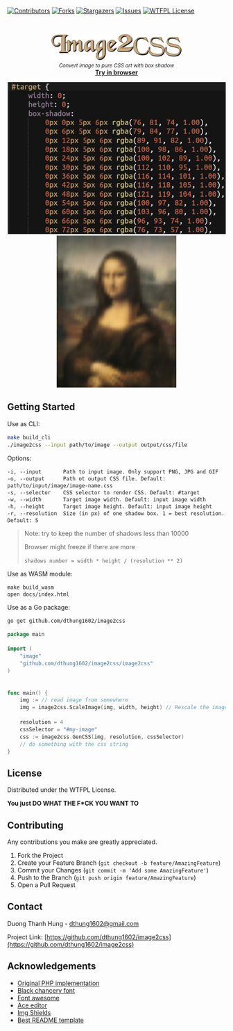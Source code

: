 <!-- README template from https://github.com/dthung1602/image2css -->


[![Contributors][contributors-shield]][contributors-url]
[![Forks][forks-shield]][forks-url]
[![Stargazers][stars-shield]][stars-url]
[![Issues][issues-shield]][issues-url]
[![WTFPL License][license-shield]][license-url]

<!-- PROJECT LOGO -->
<br />
<p align="center">
    <img src="docs/img/logo.png" alt="image2css" width="300">
    <br/>
    <small><i>Convert image to pure CSS art with box shadow</i></small>
    <br/>
    <a href="https://dthung1602.github.io/image2css" target="_blank"><b>Try in browser</b></a>
</p>

<p align="center">
    <img src="docs/img/demo-css.png" alt="image2css">
    <img src="docs/img/demo-monalisa.png" alt="image2css">
</p>

<!-- GETTING STARTED -->

## Getting Started

Use as CLI:

```bash
make build_cli
./image2css --input path/to/image --output output/css/file
```

Options:
```
-i, --input       Path to input image. Only support PNG, JPG and GIF
-o, --output      Path ot output CSS file. Default: path/to/input/image/image-name.css
-s, --selector    CSS selector to render CSS. Default: #target
-w, --width       Target image width. Default: input image width
-h, --height      Target image height. Default: input image height
-r, --resolution  Size (in px) of one shadow box. 1 = best resolution. Default: 5
```

> Note: try to keep the number of shadows less than 10000 
> 
> Browser might freeze if there are more
> 
> `shadows number = width * height / (resolution ** 2)`

Use as WASM module:

```
make build_wasm
open docs/index.html
```

Use as a Go package:

```bash
go get github.com/dthung1602/image2css
```

```go
package main

import (
    "image"
    "github.com/dthung1602/image2css/image2css"
)


func main() {
    img := // read image from somewhere
    img = image2css.ScaleImage(img, width, height) // Rescale the image if you like

    resolution = 4
    cssSelector = "#my-image"
    css := image2css.GenCSS(img, resolution, cssSelector)
    // do something with the css string
}

```


<!-- LICENSE -->
## License

Distributed under the WTFPL License.

**You just DO WHAT THE F*CK YOU WANT TO**


<!-- CONTRIBUTING -->
## Contributing

Any contributions you make are greatly appreciated.

1. Fork the Project
2. Create your Feature Branch (`git checkout -b feature/AmazingFeature`)
3. Commit your Changes (`git commit -m 'Add some AmazingFeature'`)
4. Push to the Branch (`git push origin feature/AmazingFeature`)
5. Open a Pull Request




<!-- CONTACT -->
## Contact

Duong Thanh Hung - [dthung1602@gmail.com](mailto:dthung1602@gmail.com)

Project Link: [https://github.com/dthung1602/image2css](https://github.com/dthung1602/image2css)



<!-- ACKNOWLEDGEMENTS -->
## Acknowledgements
* [Original PHP implementation](https://github.com/jaysalvat/image2css)
* [Black chancery font](https://www.freefontspro.com/14296/black-chancery.ttf)
* [Font awesome](https://fontawesome.com/icons)
* [Ace editor](https://ace.c9.io/)
* [Img Shields](https://shields.io)
* [Best README template](https://github.com/othneildrew/Best-README-Template)



<!-- MARKDOWN LINKS & IMAGES -->
<!-- https://www.markdownguide.org/basic-syntax/#reference-style-links -->
[contributors-shield]: https://img.shields.io/github/contributors/dthung1602/image2css.svg?style=flat-square
[contributors-url]: https://github.com/dthung1602/image2css/graphs/contributors
[forks-shield]: https://img.shields.io/github/forks/dthung1602/image2css.svg?style=flat-square
[forks-url]: https://github.com/dthung1602/image2css/network/members
[stars-shield]: https://img.shields.io/github/stars/dthung1602/image2css.svg?style=flat-square
[stars-url]: https://github.com/dthung1602/image2css/stargazers
[issues-shield]: https://img.shields.io/github/issues/dthung1602/image2css.svg?style=flat-square
[issues-url]: https://github.com/dthung1602/image2css/issues
[license-shield]: https://img.shields.io/github/license/dthung1602/image2css.svg?style=flat-square
[license-url]: https://github.com/dthung1602/image2css/blob/master/LICENSE
